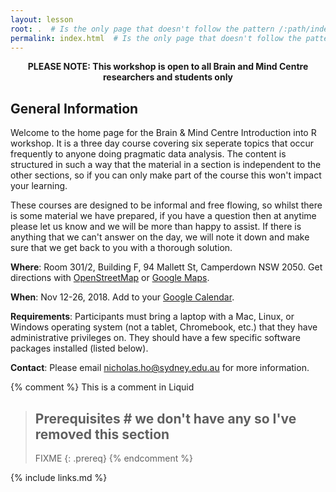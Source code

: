 ```yaml
---
layout: lesson
root: .  # Is the only page that doesn't follow the pattern /:path/index.html
permalink: index.html  # Is the only page that doesn't follow the pattern /:path/index.html
---
```



<center><b>PLEASE NOTE: This workshop is open to all Brain and Mind Centre researchers and students only </b></center>

## General Information
Welcome to the home page for the Brain & Mind Centre Introduction into R workshop. It is a three day course covering six seperate topics that occur frequently to anyone doing pragmatic data analysis. The content is structured in such a way that the material in a section is independent to the other sections, so if you can only make part of the course this won't impact your learning.

These courses are designed to be informal and free flowing, so whilst there is some material we have prepared, if you have a question then at anytime please let us know and we will be more than happy to assist. If there is anything that we can't answer on the day, we will note it down and make sure that we get back to you with a thorough solution.


**Where**: Room 301/2, Building F, 94 Mallett St, Camperdown NSW 2050. Get directions with [OpenStreetMap](https://www.openstreetmap.org/?mlat=-33.888759&mlon=%20151.178104&zoom=16) or [Google Maps](https://maps.google.com/maps?q=-33.888759,%20151.178104).

**When**: Nov 12-26, 2018. Add to your [Google Calendar](https://calendar.google.com/calendar/render?action=TEMPLATE&text=%20Carpentry%20Workshop&dates=20181112/20181126&trp=false&sprop&sprop=name:&sf=true&output=xml&location=Room%20301/2,%20Building%20F,%2094%20Mallett%20St,%20Camperdown%20NSW%202050&details=%20Carpentry%20Workshop%20at%20The%20Brain%20&%20Mind%20Centre%20-%20Introduction%20into%20R%20Workshop).

**Requirements**: Participants must bring a laptop with a Mac, Linux, or Windows operating system (not a tablet, Chromebook, etc.) that they have administrative privileges on. They should have a few specific software packages installed (listed below).

**Contact**: Please email nicholas.ho@sydney.edu.au for more information.
<!-- this is an html comment -->

{% comment %} This is a comment in Liquid

> ## Prerequisites # we don't have any so I've removed this section
>
> FIXME
{: .prereq}
{% endcomment %}


{% include links.md %}
